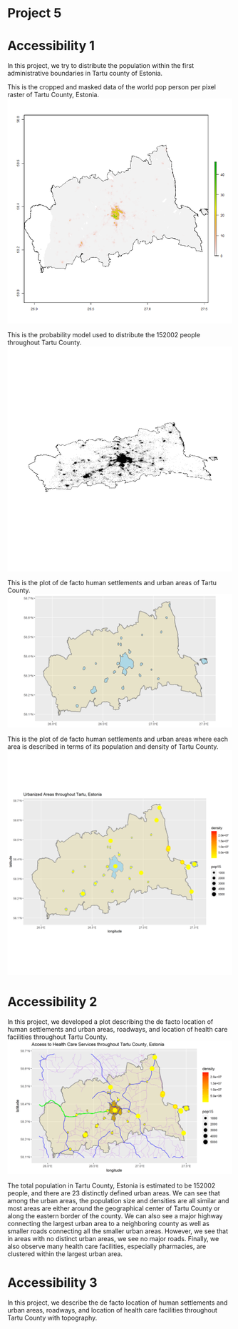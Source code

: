 # Project 5 

# Accessibility 1
In this project, we try to distribute the population within the first administrative boundaries in Tartu county of Estonia. 

This is the cropped and masked data of the world pop person per pixel raster of Tartu County, Estonia. 
![](tartu_pop15.png)

This is the probability model used to distribute the 152002 people throughout Tartu County. 
![](your_file.png)

This is the plot of de facto human settlements and urban areas of Tartu County. 
![](tartuadm1.png)

This is the plot of de facto human settlements and urban areas where each area is described in terms of its population and density of Tartu County. 
![](tartuadm1_2.png)

# Accessibility 2
In this project, we developed a plot describing the de facto location of human settlements and urban areas, roadways, and location of health care facilities throughout Tartu County. 
![](tartuhealth2.png)

The total population in Tartu County, Estonia is estimated to be 152002 people, and there are 23 distinctly defined urban areas. We can see that among the urban areas, the population size and densities are all similar and most areas are either around the geographical center of Tartu County or along the eastern border of the county. We can also see a major highway connecting the largest urban area to a neighboring county as well as smaller roads connecting all the smaller urban areas. However, we see that in areas with no distinct urban areas, we see no major roads. Finally, we also observe many health care facilities, especially pharmacies, are clustered within the largest urban area. 

# Accessibility 3
In this project, we describe the de facto location of human settlements and urban areas, roadways, and location of health care facilities throughout Tartu County with topography. 
